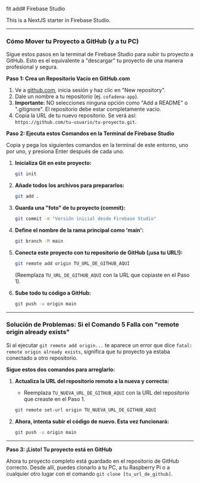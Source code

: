 fit add# Firebase Studio

This is a NextJS starter in Firebase Studio.

---

### Cómo Mover tu Proyecto a GitHub (y a tu PC)

Sigue estos pasos en la terminal de Firebase Studio para subir tu proyecto a GitHub. Esto es el equivalente a "descargar" tu proyecto de una manera profesional y segura.

**Paso 1: Crea un Repositorio Vacío en GitHub.com**

1.  Ve a [github.com](https://github.com), inicia sesión y haz clic en "New repository".
2.  Dale un nombre a tu repositorio (ej. `cofadena-app`).
3.  **Importante:** NO selecciones ninguna opción como "Add a README" o ".gitignore". El repositorio debe estar completamente vacío.
4.  Copia la URL de tu nuevo repositorio. Se verá así: `https://github.com/tu-usuario/tu-proyecto.git`.

**Paso 2: Ejecuta estos Comandos en la Terminal de Firebase Studio**

Copia y pega los siguientes comandos en la terminal de este entorno, uno por uno, y presiona Enter después de cada uno.

1.  **Inicializa Git en este proyecto:**
    ```bash
    git init
    ```

2.  **Añade todos los archivos para prepararlos:**
    ```bash
    git add .
    ```

3.  **Guarda una "foto" de tu proyecto (commit):**
    ```bash
    git commit -m "Versión inicial desde Firebase Studio"
    ```

4.  **Define el nombre de la rama principal como 'main':**
    ```bash
    git branch -M main
    ```

5.  **Conecta este proyecto con tu repositorio de GitHub (¡usa tu URL!):**
    ```bash
    git remote add origin TU_URL_DE_GITHUB_AQUI
    ```
    (Reemplaza `TU_URL_DE_GITHUB_AQUI` con la URL que copiaste en el Paso 1).

6.  **Sube todo tu código a GitHub:**
    ```bash
    git push -u origin main
    ```

---
### **Solución de Problemas: Si el Comando 5 Falla con "remote origin already exists"**

Si al ejecutar `git remote add origin...` te aparece un error que dice `fatal: remote origin already exists`, significa que tu proyecto ya estaba conectado a otro repositorio.

**Sigue estos dos comandos para arreglarlo:**

1.  **Actualiza la URL del repositorio remoto a la nueva y correcta:**
    *   Reemplaza `TU_NUEVA_URL_DE_GITHUB_AQUI` con la URL del repositorio que creaste en el Paso 1.
    ```bash
    git remote set-url origin TU_NUEVA_URL_DE_GITHUB_AQUI
    ```

2.  **Ahora, intenta subir el código de nuevo. Esta vez funcionará:**
    ```bash
    git push -u origin main
    ```
---

**Paso 3: ¡Listo! Tu proyecto está en GitHub**

Ahora tu proyecto completo está guardado en el repositorio de GitHub correcto. Desde allí, puedes clonarlo a tu PC, a tu Raspberry Pi o a cualquier otro lugar con el comando `git clone [tu_url_de_github]`.
